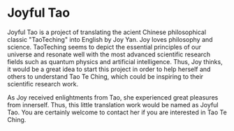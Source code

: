 # Joyful Tao

Joyful Tao is a project of translating the acient Chinese philosophical classic "TaoTeching" into English by Joy Yan. Joy loves philosophy and science. TaoTeching seems to depict the essential principles of our universe and resonate well with the most advanced scientific research fields such as quantum physics and artificial intelligence. Thus, Joy thinks, it would be a great idea to start this project in order to help herself and others to understand Tao Te Ching, which could be inspiring to their scientific research work.

As Joy received enlightments from Tao, she experienced great pleasures from innerself. Thus, this little translation work would be named as Joyful Tao. You are certainly welcome to contact her if you are interested in Tao Te Ching. 